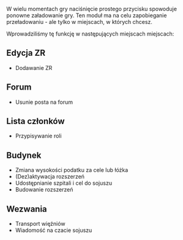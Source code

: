 W wielu momentach gry naciśnięcie prostego przycisku spowoduje ponowne załadowanie gry.
Ten moduł ma na celu zapobieganie przeładowaniu - ale tylko w miejscach, w których chcesz.

Wprowadziliśmy tę funkcję w następujących miejscach miejscach:

## Edycja ZR

* Dodawanie ZR

## Forum

* Usunie posta na forum

## Lista członków

* Przypisywanie roli

## Budynek

* Zmiana wysokości podatku za cele lub łóżka
* (Dez)aktywacja rozszerzeń
* Udostępnianie szpitali i cel do sojuszu
* Budowanie rozszerzeń

## Wezwania

* Transport więźniów
* Wiadomość na czacie sojuszu
